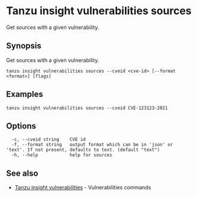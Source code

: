# Tanzu insight vulnerabilities sources

Get sources with a given vulnerability.

## <a id='synopsis'></a>Synopsis

Get sources with a given vulnerability.

```console
tanzu insight vulnerabilities sources --cveid <cve-id> [--format <format>] [flags]
```

## <a id='examples'></a>Examples

```console
tanzu insight vulnerabilities sources --cveid CVE-123123-2021
```

## <a id='options'></a>Options

```console
  -c, --cveid string    CVE id
  -f, --format string   output format which can be in 'json' or 'text'. If not present, defaults to text. (default "text")
  -h, --help            help for sources
```

## <a id='see-also'></a>See also

* [Tanzu insight vulnerabilities](insight-vulnerabilities.md)	 - Vulnerabilities commands

